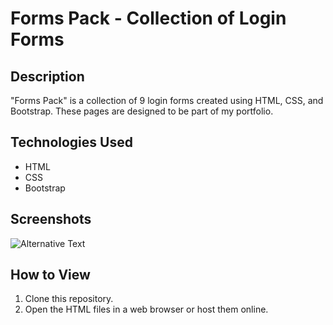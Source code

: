 # Forms Pack - Collection of Login Forms

## Description
"Forms Pack" is a collection of 9 login forms created using HTML, CSS, and Bootstrap. These pages are designed to be part of my portfolio.

## Technologies Used
- HTML
- CSS
- Bootstrap

## Screenshots
<img src="[Image_URL](https://github.com/rafaelaalvesn/login-forms-pack/blob/main/form-1/img/form-1.png?raw=true)" alt="Alternative Text">


## How to View
1. Clone this repository.
2. Open the HTML files in a web browser or host them online.

